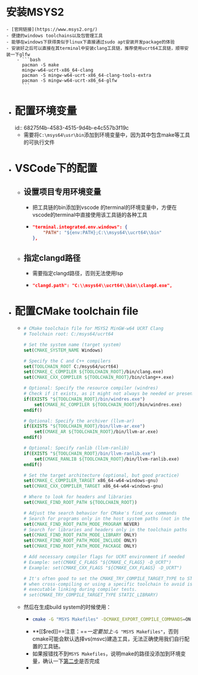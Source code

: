 # 安装MSYS2
	- [官网链接](https://www.msys2.org/)
	- 便捷的windows toolchains以及包管理工具
	- 能够在windows下获得类似于linux下直接通过sudo apt安装开发package的体验
	- 安装好之后可以直接在其terminal中安装clang工具链，推荐使用ucrt64工具链，顺带安装一下glfw
		- ```bash
		  pacman -S make
		  mingw-w64-ucrt-x86_64-clang 
		  pacman -S mingw-w64-ucrt-x86_64-clang-tools-extra
		  pacman -S mingw-w64-ucrt-x86_64-glfw
		  ```
- # 配置环境变量
  id:: 68275f4b-4583-4515-9d4b-e4c557b3f19c
	- 需要将`C:\msys64\usr\bin`添加到环境变量中，因为其中包含make等工具的可执行文件
- # VSCode下的配置
	- ## 设置项目专用环境变量
		- 把工具链的bin添加到vscode 的terminal的环境变量中，方便在vscode的terminal中直接使用该工具链的各种工具
		- ```json
		  "terminal.integrated.env.windows": {
		      "PATH": "${env:PATH};C:\\msys64\\ucrt64\\bin"
		  },
		  ```
	- ## 指定clangd路径
		- 需要指定clangd路径，否则无法使用lsp
		- ```json
		  "clangd.path": "C:\\msys64\\ucrt64\\bin\\clangd.exe",
		  ```
- # 配置CMake toolchain file
	- ```cmake
	  # CMake toolchain file for MSYS2 MinGW-w64 UCRT Clang
	  # Toolchain root: C:/msys64/ucrt64
	  
	  # Set the system name (target system)
	  set(CMAKE_SYSTEM_NAME Windows)
	  
	  # Specify the C and C++ compilers
	  set(TOOLCHAIN_ROOT C:/msys64/ucrt64)
	  set(CMAKE_C_COMPILER ${TOOLCHAIN_ROOT}/bin/clang.exe)
	  set(CMAKE_CXX_COMPILER ${TOOLCHAIN_ROOT}/bin/clang++.exe)
	  
	  # Optional: Specify the resource compiler (windres)
	  # Check if it exists, as it might not always be needed or present
	  if(EXISTS "${TOOLCHAIN_ROOT}/bin/windres.exe")
	      set(CMAKE_RC_COMPILER ${TOOLCHAIN_ROOT}/bin/windres.exe)
	  endif()
	  
	  # Optional: Specify the archiver (llvm-ar)
	  if(EXISTS "${TOOLCHAIN_ROOT}/bin/llvm-ar.exe")
	      set(CMAKE_AR ${TOOLCHAIN_ROOT}/bin/llvm-ar.exe)
	  endif()
	  
	  # Optional: Specify ranlib (llvm-ranlib)
	  if(EXISTS "${TOOLCHAIN_ROOT}/bin/llvm-ranlib.exe")
	      set(CMAKE_RANLIB ${TOOLCHAIN_ROOT}/bin/llvm-ranlib.exe)
	  endif()
	  
	  # Set the target architecture (optional, but good practice)
	  set(CMAKE_C_COMPILER_TARGET x86_64-w64-windows-gnu)
	  set(CMAKE_CXX_COMPILER_TARGET x86_64-w64-windows-gnu)
	  
	  # Where to look for headers and libraries
	  set(CMAKE_FIND_ROOT_PATH ${TOOLCHAIN_ROOT})
	  
	  # Adjust the search behavior for CMake's find_xxx commands
	  # Search for programs only in the host system paths (not in the toolchain)
	  set(CMAKE_FIND_ROOT_PATH_MODE_PROGRAM NEVER)
	  # Search for libraries and headers only in the toolchain paths
	  set(CMAKE_FIND_ROOT_PATH_MODE_LIBRARY ONLY)
	  set(CMAKE_FIND_ROOT_PATH_MODE_INCLUDE ONLY)
	  set(CMAKE_FIND_ROOT_PATH_MODE_PACKAGE ONLY)
	  
	  # Add necessary compiler flags for UCRT environment if needed
	  # Example: set(CMAKE_C_FLAGS "${CMAKE_C_FLAGS} -D_UCRT")
	  # Example: set(CMAKE_CXX_FLAGS "${CMAKE_CXX_FLAGS} -D_UCRT")
	  
	  # It's often good to set the CMAKE_TRY_COMPILE_TARGET_TYPE to STATIC_LIBRARY
	  # when cross-compiling or using a specific toolchain to avoid issues with
	  # executable linking during compiler tests.
	  # set(CMAKE_TRY_COMPILE_TARGET_TYPE STATIC_LIBRARY)
	  ```
	- 然后在生成build system的时候使用：
		- ```bash
		  cmake -G "MSYS Makefiles" -DCMAKE_EXPORT_COMPILE_COMMANDS=ON -DCMAKE_TOOLCHAIN_FILE=../tool-chains/win/msys2-mingw64-ucrt.cmake ..
		  ```
		- **[[$red]]==注意：==*一定要加上*`-G "MSYS Makefiles"`，否则cmake可能会默认选择vs(msvc)建造工具，无法正确使用我们自行配置的工具链。
		- 如果报错找不到`MSYS Makefiles`，说明make的路径没添加到环境变量，确认一下[第二步](68275f4b-4583-4515-9d4b-e4c557b3f19c)是否完成
		-